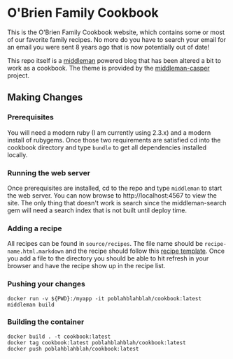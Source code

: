 # O'Brien Family Cookbook
This is the O'Brien Family Cookbook website, which contains some or most of our favorite family recipes. No more do you have to search your email for an email you were sent 8 years ago that is now potentially out of date!

This repo itself is a [middleman](https://middlemanapp.com/) powered blog that has been altered a bit to work as a cookbook. The theme is provided by the [middleman-casper](https://github.com/danielbayerlein/middleman-casper) project.

## Making Changes
### Prerequisites
You will need a modern ruby (I am currently using 2.3.x) and a modern install of rubygems. Once those two requirements are satisfied cd into the cookbook directory and type `bundle` to get all dependencies installed locally.

### Running the web server
Once prerequisites are installed, cd to the repo and type `middleman` to start the web server. You can now browse to http://localhost:4567 to view the site. The only thing that doesn't work is search since the middleman-search gem will need a search index that is not built until deploy time.

### Adding a recipe
All recipes can be found in `source/recipes`. The file name should be `recipe-name.html.markdown` and the recipe should follow this [recipe template](https://gist.githubusercontent.com/anonymous/ff969d248019f2e5b105b3819889ddd2/raw/fb1da5f549890a5418042ef5b2a9af82803ed869/gistfile1.txt). Once you add a file to the directory you should be able to hit refresh in your browser and have the recipe show up in the recipe list.

### Pushing your changes

```
docker run -v ${PWD}:/myapp -it poblahblahblah/cookbook:latest middleman build
```

### Building the container

```
docker build . -t cookbook:latest
docker tag cookbook:latest poblahblahblah/cookbook:latest
docker push poblahblahblah/cookbook:latest
```
